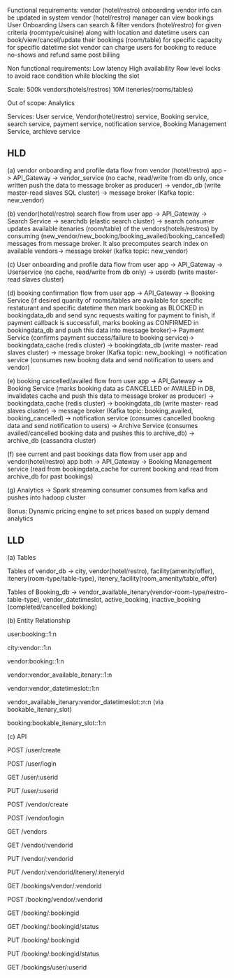 Functional requirements:
vendor (hotel/restro) onboarding
vendor info can be updated in system 
vendor (hotel/restro) manager can view bookings
User Onboarding
Users can search & filter vendors (hotel/restro) for given criteria (roomtype/cuisine) along with location and datetime
users can book/view/cancel/update their bookings (room/table) for specific capacity for specific datetime slot
vendor can charge users for booking to reduce no-shows and refund same post billing

Non functional requirements: 
Low latency
High availability
Row level locks to avoid race condition while blocking the slot

Scale:
500k vendors(hotels/restros)
10M iteneries(rooms/tables) 

Out of scope: Analytics 

Services: User service, Vendor(hotel/restro) service, Booking service, search service, payment service, notification service, Booking Management Service, archieve service

HLD
----

(a) vendor onboarding and profile data flow from vendor (hotel/restro) app -> API_Gateway -> vendor_service (no cache, read/write from db only, once written push the data to message broker as producer) -> vendor_db (write master-read slaves SQL cluster) -> message broker (Kafka topic: new_vendor) 

(b) vendor(hotel/restro) search flow from user app -> API_Gateway -> Search Service -> searchdb (elastic search cluster) -> search consumer updates available itenaries (room/table) of the vendors(hotels/restros) by consuming (new_vendor/new_booking/booking_availed/booking_cancelled) messages from message broker. It also precomputes search index on available vendors-> message broker (kafka topic: new_vendor)

(c) User onboarding and profile data flow from user app -> API_Gateway -> Userservice (no cache, read/write from db only) -> userdb (write master- read slaves cluster)

(d) booking confirmation flow from user app -> API_Gateway -> Booking Service (if desired quanity of rooms/tables are available for specific restaturant and specific datetime then mark booking as BLOCKED in bookingdata_db and send sync requests waiting for payment to finish, if payment callback is successfull, marks booking as CONFIRMED in bookingdata_db and push this data into message broker)-> Payment Service (confirms payment success/failure to booking service)-> bookingdata_cache (redis cluster) -> bookingdata_db (write master- read slaves cluster) -> message broker (Kafka topic: new_booking) -> notification service (consumes new bookng data and send notification to users and vendor)

(e) booking cancelled/availed flow from user app -> API_Gateway -> Booking Service (marks booking data as CANCELLED or AVAILED in DB, invalidates cache and push this data to message broker as producer) -> bookingdata_cache (redis cluster) -> bookingdata_db (write master- read slaves cluster) -> message broker (Kafka topic: booking_availed, booking_cancelled) -> notification service (consumes cancelled bookng data and send notification to users) -> Archive Service (consumes availed/cancelled booking data and pushes this to archive_db) -> archive_db (cassandra cluster)

(f) see current and past bookings data flow from user app and vendor(hotel/restro) app both -> API_Gateway -> Booking Management service (read from bookingdata_cache for current booking and read from archive_db for past bookings) 

(g) Analytics -> Spark streaming consumer consumes from kafka and pushes into hadoop cluster


Bonus: Dynamic pricing engine to set prices based on supply demand analytics

LLD
----

(a) Tables 

Tables of vendor_db -> city, vendor(hotel/restro), facility(amenity/offer), itenery(room-type/table-type), itenery_facility(room_amenity/table_offer)

Tables of Booking_db -> vendor_available_itenary(vendor-room-type/restro-table-type), vendor_datetimeslot, active_booking, inactive_booking (completed/cancelled bokking)



(b) Entity Relationship

user:booking::1:n

city:vendor::1:n

vendor:booking::1:n

vendor:vendor_available_itenary::1:n

vendor:vendor_datetimeslot::1:n

vendor_available_itenary:vendor_datetimeslot::n:n (via bookable_itenary_slot)

booking:bookable_itenary_slot::1:n


(c) API

POST /user/create

POST /user/login

GET /user/:userid

PUT /user/:userid

POST /vendor/create

POST /vendor/login

GET /vendors

GET /vendor/:vendorid

PUT /vendor/:vendorid

PUT /vendor/:vendorid/itenery/:iteneryid

GET /bookings/vendor/:vendorid

POST /booking/vendor/:vendorid

GET /booking/:bookingid

GET /booking/:bookingid/status

PUT /booking/:bookingid

PUT /booking/:bookingid/status

GET /bookings/user/:userid









